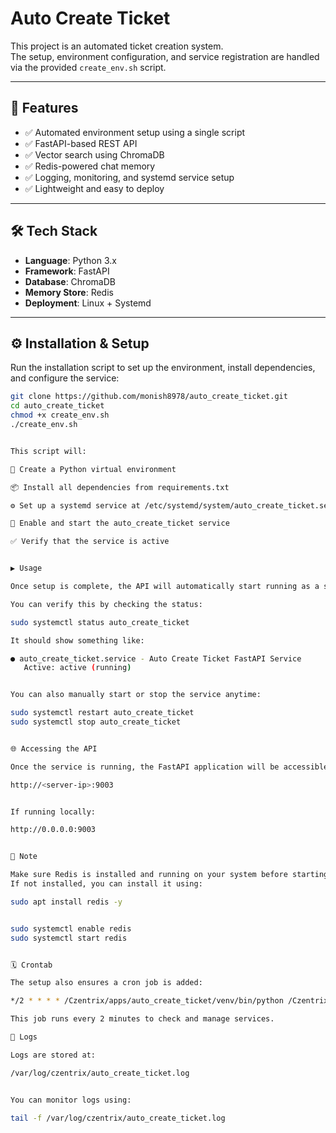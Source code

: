 # Auto Create Ticket

This project is an automated ticket creation system.  
The setup, environment configuration, and service registration are handled via the provided `create_env.sh` script.

---

## 🚀 Features

- ✅ Automated environment setup using a single script  
- ✅ FastAPI-based REST API  
- ✅ Vector search using ChromaDB  
- ✅ Redis-powered chat memory  
- ✅ Logging, monitoring, and systemd service setup  
- ✅ Lightweight and easy to deploy  

---

## 🛠️ Tech Stack

- **Language**: Python 3.x  
- **Framework**: FastAPI  
- **Database**: ChromaDB  
- **Memory Store**: Redis  
- **Deployment**: Linux + Systemd  

---

## ⚙️ Installation & Setup

Run the installation script to set up the environment, install dependencies, and configure the service:

```bash
git clone https://github.com/monish8978/auto_create_ticket.git
cd auto_create_ticket
chmod +x create_env.sh
./create_env.sh


This script will:

🔧 Create a Python virtual environment

📦 Install all dependencies from requirements.txt

⚙️ Set up a systemd service at /etc/systemd/system/auto_create_ticket.service

🔁 Enable and start the auto_create_ticket service

✅ Verify that the service is active


▶️ Usage

Once setup is complete, the API will automatically start running as a service.

You can verify this by checking the status:

sudo systemctl status auto_create_ticket

It should show something like:

● auto_create_ticket.service - Auto Create Ticket FastAPI Service
   Active: active (running)


You can also manually start or stop the service anytime:

sudo systemctl restart auto_create_ticket
sudo systemctl stop auto_create_ticket


🌐 Accessing the API

Once the service is running, the FastAPI application will be accessible at:

http://<server-ip>:9003


If running locally:

http://0.0.0.0:9003


🧠 Note

Make sure Redis is installed and running on your system before starting the app.
If not installed, you can install it using:

sudo apt install redis -y


sudo systemctl enable redis
sudo systemctl start redis


🗓️ Crontab

The setup also ensures a cron job is added:

*/2 * * * * /Czentrix/apps/auto_create_ticket/venv/bin/python /Czentrix/apps/auto_create_ticket/service_check.py

This job runs every 2 minutes to check and manage services.

📁 Logs

Logs are stored at:

/var/log/czentrix/auto_create_ticket.log


You can monitor logs using:

tail -f /var/log/czentrix/auto_create_ticket.log
